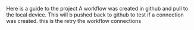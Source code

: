 Here is a guide to the project
A workflow was created in github  and pull to the local device. 
This will b pushed back to github to test if a connection was created.
this is the retry the workflow connections